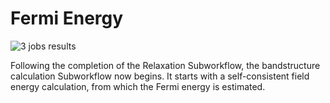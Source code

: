 # Fermi Energy

![3 jobs results](/images/3_jobs_results.png "3 jobs results")

Following the completion of the Relaxation Subworkflow, the bandstructure calculation Subworkflow now begins. It starts with a self-consistent field energy calculation, from which the Fermi energy is estimated.
